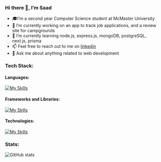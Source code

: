 ### Hi there 👋, I’m Saad
- 🎓I’m a second year Computer Science student at McMaster University
- 🔭 I’m currently working on an app to track job applications, and a review site for campgrounds
- 🌱 I’m currently learning node.js, express.js, mongoDB, postgreSQL, next.js, prisma
- 📫 Feel free to reach out to me on [linkedin](https://www.linkedin.com/in/saad-tariq-cs/)
- 💬 Ask me about anything related to web development

### Tech Stack:

#### Languages:
[![My Skills](https://skillicons.dev/icons?i=js,ts,python,java,c,bash&theme=dark)](https://skillicons.dev)

#### Frameworks and Libraries:
[![My Skills](https://skillicons.dev/icons?i=react,next,redux,node,express&theme=dark)](https://skillicons.dev)

#### Technologies:
[![My Skills](https://skillicons.dev/icons?i=git,github,vscode,mongodb,postgresql,linux&theme=dark)](https://skillicons.dev)

### Stats:
![GitHub stats](https://github-readme-stats.vercel.app/api?username=tariqs26&show_icons=true&theme=tokyonight)
<!--
- 👯 I’m looking to collaborate on ...
- ⚡ Fun fact: ...
-->
